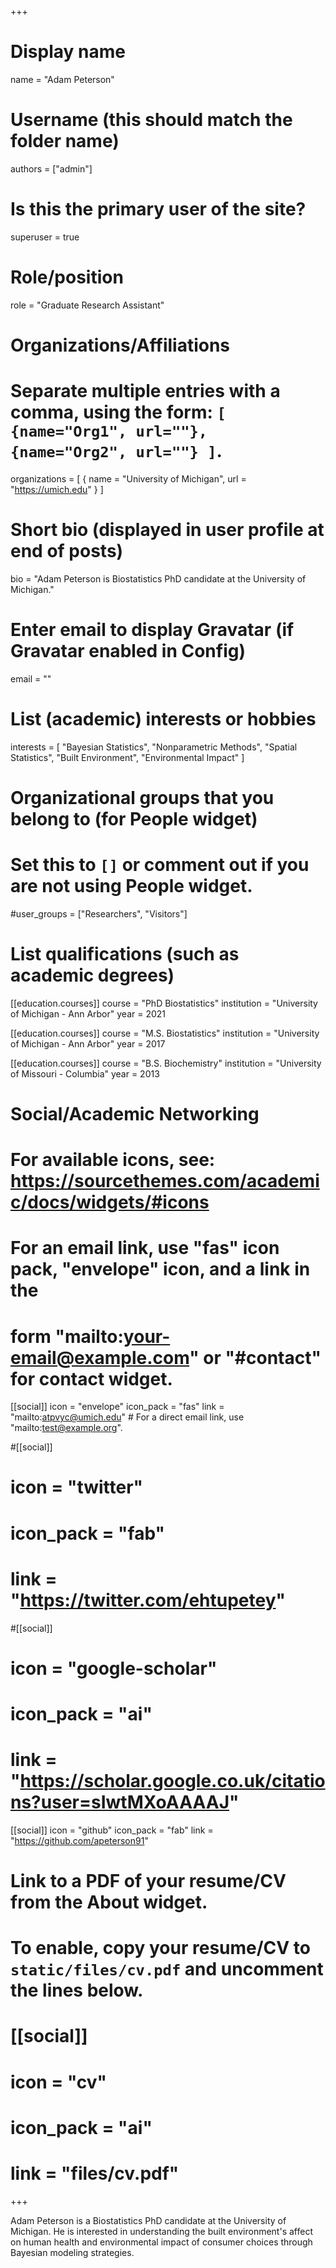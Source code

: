 +++
# Display name
name = "Adam Peterson"

# Username (this should match the folder name)
authors = ["admin"]

# Is this the primary user of the site?
superuser = true

# Role/position
role = "Graduate Research Assistant"

# Organizations/Affiliations
#   Separate multiple entries with a comma, using the form: `[ {name="Org1", url=""}, {name="Org2", url=""} ]`.
organizations = [ { name = "University of Michigan", url = "https://umich.edu" } ]

# Short bio (displayed in user profile at end of posts)
bio = "Adam Peterson is Biostatistics PhD candidate at the University of Michigan."

# Enter email to display Gravatar (if Gravatar enabled in Config)
email = ""

# List (academic) interests or hobbies
interests = [
  "Bayesian Statistics",
  "Nonparametric Methods",
  "Spatial Statistics",
  "Built Environment",
  "Environmental Impact"
]

# Organizational groups that you belong to (for People widget)
#   Set this to `[]` or comment out if you are not using People widget.
#user_groups = ["Researchers", "Visitors"]

# List qualifications (such as academic degrees)
[[education.courses]]
  course = "PhD Biostatistics"
  institution = "University of Michigan - Ann Arbor"
  year = 2021

[[education.courses]]
  course = "M.S. Biostatistics"
  institution = "University of Michigan - Ann Arbor"
  year = 2017

[[education.courses]]
  course = "B.S. Biochemistry"
  institution = "University of Missouri - Columbia"
  year = 2013

# Social/Academic Networking
# For available icons, see: https://sourcethemes.com/academic/docs/widgets/#icons
#   For an email link, use "fas" icon pack, "envelope" icon, and a link in the
#   form "mailto:your-email@example.com" or "#contact" for contact widget.

[[social]]
  icon = "envelope"
  icon_pack = "fas"
  link = "mailto:atpvyc@umich.edu"  # For a direct email link, use "mailto:test@example.org".

#[[social]]
#  icon = "twitter"
#  icon_pack = "fab"
#  link = "https://twitter.com/ehtupetey"

#[[social]]
#  icon = "google-scholar"
#  icon_pack = "ai"
#  link = "https://scholar.google.co.uk/citations?user=sIwtMXoAAAAJ"

[[social]]
  icon = "github"
  icon_pack = "fab"
  link = "https://github.com/apeterson91"

# Link to a PDF of your resume/CV from the About widget.
# To enable, copy your resume/CV to `static/files/cv.pdf` and uncomment the lines below.
# [[social]]
#   icon = "cv"
#   icon_pack = "ai"
#   link = "files/cv.pdf"

+++

Adam Peterson is a Biostatistics PhD candidate at the University of Michigan. 
He is interested in understanding the built environment's affect on human health and environmental impact
of consumer choices through Bayesian modeling strategies. 

